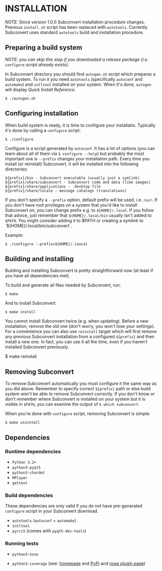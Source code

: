 # INSTALLATION

*NOTE*: Since version 1.0.0 Subconvert installation procedure changes. Previous
`install.sh` script has been replaced with `autotools`. Currently Subconvert
uses standard `autotools` build and installation procedure.

## Preparing a build system

*NOTE: you can skip this step if you downloaded a release package (i.e.
`configure` script already exists).*

In Subconvert directory you should find `autogen.sh` script which prepares a
build system. To run it you need `autotools` (specifically `autoconf` and
`automake`) and `intltool` installed on your system. When it's done, `autogen`
will display *Quick Install Reference*.

    $ ./autogen.sh

## Configuring installation

When build system is ready, it is time to configure your installatio. Typically
it's done by calling a `configure` script:

    $ ./configure

Configure is a script generated by `autoconf`. It has a lot of options (you can
learn about all of them via `$ configure --help`) but probably the most
important one is `--prefix` changes your installation path. Every time you
install (or reinstall) Subconvert, it will be installed into the following
directories:

    ${prefix}/bin - Subconvert executable (usually just a symlink)
    ${prefix}/share/subconvert - Subconvert code and data (like images)
    ${prefix}/share/applications - .desktop file
    ${prefix}/share/locale - message catalogs (translations)

If you don't specify a `--prefix` option, default prefix will be used, i.e.
`/usr`. If you don't have root privileges on a system that you'd like to install
Subconvert on, you can change prefix e.g. to `${HOME}/.local`. If you follow
that advice, just remember that `${HOME}/.local/bin` usually isn't added to
`$PATH`. You might consider adding it to $PATH or creating a symlink to
`${HOME}/.local/bin/subconvert`.

Example:

    $ ./configure --prefix=${HOME}/.loocal

## Building and installing

Building and installing Subconvert is pretty straightforward now (at least if
you have all dependencies met).

To build and generate all files needed by Subconvert, run:

    $ make

And to install Subconvert:

    $ make install

You cannot install Subconvert twice (e.g. when updating). Before a new
installation, remove the old one (don't worry, you won't lose your settings).
For a convenience you can also use `reinstall` target which will first remove
any previous Subconvert installation from a configured `${prefix}` and then
install a new one. In fact, you can use it all the time, even if you haven't
installed Subconvert previously.

$ make reinstall

## Removing Subconvert

To remove Subconvert automatically you must configure it the same way as you did
above. Remember to specify correct `${prefix}` path or else build system won't
be able to remove Subconvert correctly. If you don't know or don't remember
where Subconvert is installed on your system but it is visible in `$PATH`, you
can examine the output of `$ which subconvert`.

When you're done with `configure` script, removing Subconvert is simple:

    $ make uninstall

## Dependencies

### Runtime dependencies

* `Python 3.2+`
* `python3-pyqt5`
* `python3-chardet`
* `MPlayer`
* `gettext`

### Build dependencies

These dependencies are only valid if you do not have pre-generated `configure`
script in your Subconvert download.

* `autotools` (`autoconf` + `automake`)
* `intltool`
* `pyrcc5` (comes with `pyqt5-dev-tools`)

### Running tests

* `python3-nose`
* `python3-coverage` (see: [homepage][1] and [PyPi][2] and [nose plugin page][3])

  [1]: http://nedbatchelder.com/code/coverage/
  [2]: https://pypi.python.org/pypi/coverage
  [3]: https://nose.readthedocs.org/en/latest/plugins/cover.html

<!-- vim: set tw=80 colorcolumn=81 : -->
